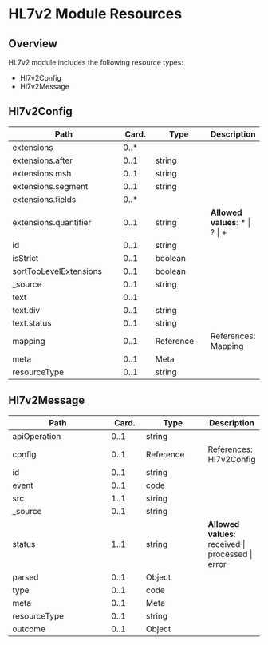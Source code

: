 # HL7v2 Module Resources

## Overview

HL7v2 module includes the following resource types:

- Hl7v2Config
- Hl7v2Message

## Hl7v2Config

<table>
<thead>
<tr>
<th width="290">Path</th>
<th width="70">Card.</th>
<th width="150">Type</th>
<th>Description</th>
</tr>
</thead>
<tbody>
<tr><td width="290">extensions</td><td width="70">0..*</td><td width="150"></td><td></td></tr>
<tr><td width="290">extensions.after</td><td width="70">0..1</td><td width="150">string</td><td></td></tr>
<tr><td width="290">extensions.msh</td><td width="70">0..1</td><td width="150">string</td><td></td></tr>
<tr><td width="290">extensions.segment</td><td width="70">0..1</td><td width="150">string</td><td></td></tr>
<tr><td width="290">extensions.fields</td><td width="70">0..*</td><td width="150"></td><td></td></tr>
<tr><td width="290">extensions.quantifier</td><td width="70">0..1</td><td width="150">string</td><td><b>Allowed values</b>: * | ? | +</td></tr>
<tr><td width="290">id</td><td width="70">0..1</td><td width="150">string</td><td></td></tr>
<tr><td width="290">isStrict</td><td width="70">0..1</td><td width="150">boolean</td><td></td></tr>
<tr><td width="290">sortTopLevelExtensions</td><td width="70">0..1</td><td width="150">boolean</td><td></td></tr>
<tr><td width="290">_source</td><td width="70">0..1</td><td width="150">string</td><td></td></tr>
<tr><td width="290">text</td><td width="70">0..1</td><td width="150"></td><td></td></tr>
<tr><td width="290">text.div</td><td width="70">0..1</td><td width="150">string</td><td></td></tr>
<tr><td width="290">text.status</td><td width="70">0..1</td><td width="150">string</td><td></td></tr>
<tr><td width="290">mapping</td><td width="70">0..1</td><td width="150">Reference</td><td>References: Mapping</td></tr>
<tr><td width="290">meta</td><td width="70">0..1</td><td width="150">Meta</td><td></td></tr>
<tr><td width="290">resourceType</td><td width="70">0..1</td><td width="150">string</td><td></td></tr></tbody>
</table>


## Hl7v2Message

<table>
<thead>
<tr>
<th width="290">Path</th>
<th width="70">Card.</th>
<th width="150">Type</th>
<th>Description</th>
</tr>
</thead>
<tbody>
<tr><td width="290">apiOperation</td><td width="70">0..1</td><td width="150">string</td><td></td></tr>
<tr><td width="290">config</td><td width="70">0..1</td><td width="150">Reference</td><td>References: Hl7v2Config</td></tr>
<tr><td width="290">id</td><td width="70">0..1</td><td width="150">string</td><td></td></tr>
<tr><td width="290">event</td><td width="70">0..1</td><td width="150">code</td><td></td></tr>
<tr><td width="290">src</td><td width="70">1..1</td><td width="150">string</td><td></td></tr>
<tr><td width="290">_source</td><td width="70">0..1</td><td width="150">string</td><td></td></tr>
<tr><td width="290">status</td><td width="70">1..1</td><td width="150">string</td><td><b>Allowed values</b>: received | processed | error</td></tr>
<tr><td width="290">parsed</td><td width="70">0..1</td><td width="150">Object</td><td></td></tr>
<tr><td width="290">type</td><td width="70">0..1</td><td width="150">code</td><td></td></tr>
<tr><td width="290">meta</td><td width="70">0..1</td><td width="150">Meta</td><td></td></tr>
<tr><td width="290">resourceType</td><td width="70">0..1</td><td width="150">string</td><td></td></tr>
<tr><td width="290">outcome</td><td width="70">0..1</td><td width="150">Object</td><td></td></tr></tbody>
</table>

